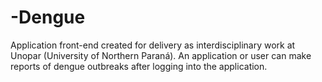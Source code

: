 # -Dengue
Application front-end created for delivery as interdisciplinary work at Unopar (University of Northern Paraná). An application or user can make reports of dengue outbreaks after logging into the application.
